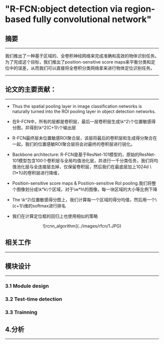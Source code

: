 # "R-FCN:object detection via region-based fully convolutional network"

<!--使用MathJax编辑latex公式-->
<script type="text/javascript"
   src="http://cdn.mathjax.org/mathjax/latest/MathJax.js?config=TeX-AMS-MML_HTMLorMML">
</script>

## 摘要
---
我们推出了一种基于区域的、全卷积神经网络来完成准确和高效的物体识别任务。为了完成这个目标，我们推出了position-sensitive score maps来平衡分类和定位中的误差，从而我们可以直接将全卷积分类网络拿来进行物体定位识别任务。

---
## 论文的主要贡献：
---
- Thus the spatial pooling layer in image classification networks is naturally turned into the ROI pooling layer in object detection networks.

- 在R-FCN中，所有的层都是卷积层，最后一层卷积层生成\\k^2\\个位置敏感得分图，并得到\\k^2(C+1)\\个输出层

- R-FCN最终层未位置敏感ROI聚合层，该层将最后的卷积层和生成得分聚合在一起，我们的位置感敏ROI聚合层将会对最终的卷积层进行锐化。

- Backbone architecture: R-FCN是基于ResNet-101模型的，原始的ResNet-101模型包含100个卷积层与全局均值池化层，并进行一千分类任务，我们将均值池化层与全连接层去掉，仅保留卷积层，然后我们在最底层加上1024d \\(1\*1\\)的卷积层进行降维，

- Position-sensitive score maps & Position-sensitive RoI pooling.我们将整个图像划分成\\k\*k\\个区域，对于\\w\*h\\的图像，每一块区域的大小等比例下降  

- The \\k^2\\位置敏感得分图上，我们计算每一个区域的得分均值，然后用一个\\(c+1)\\维的softmax进行排名

- 我们在计算定位框的回归上也使用相似的策略 

<center>![rcnn_algorithm](../images/rfcn/1.JPG)</center>

## 相关工作
---

## 模块设计
---
### 3.1 Module design



### 3.2 Test-time detection


### 3.3 Trainning 

## 4.分析
---

